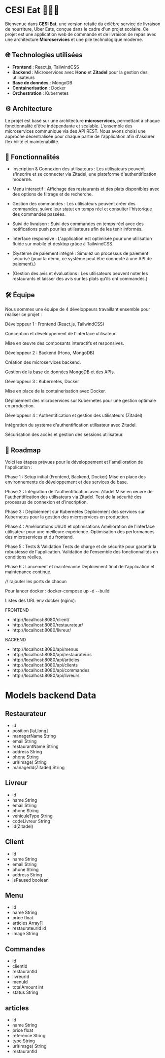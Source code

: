 # CESI Eat 🍔🚴‍♂️

Bienvenue dans **CESI Eat**, une version refaite du célèbre service de livraison de nourriture, Uber Eats, conçue dans le cadre d'un projet scolaire. Ce projet est une application web de commande et de livraison de repas avec une architecture **Microservices** et une pile technologique moderne.

## 🌐 Technologies utilisées

- **Frontend** : React.js, TailwindCSS
- **Backend** : Microservices avec **Hono** et **Zitadel** pour la gestion des utilisateurs
- **Base de données** : MongoDB
- **Containerisation** : Docker
- **Orchestration** : Kubernetes

## ⚙️ Architecture

Le projet est basé sur une architecture **microservices**, permettant à chaque fonctionnalité d'être indépendante et scalable. L'ensemble des microservices communique via des API REST. Nous avons choisi une approche décentralisée pour chaque partie de l'application afin d'assurer flexibilité et maintenabilité.

## 📖 Fonctionnalités
- Inscription & Connexion des utilisateurs : Les utilisateurs peuvent s'inscrire et se connecter via Zitadel, une plateforme d'authentification moderne.

- Menu interactif : Affichage des restaurants et des plats disponibles avec des options de filtrage et de recherche.

- Gestion des commandes : Les utilisateurs peuvent créer des commandes, suivre leur statut en temps réel et consulter l'historique des commandes passées.

- Suivi de livraison : Suivi des commandes en temps réel avec des notifications push pour les utilisateurs afin de les tenir informés.

- Interface responsive : L'application est optimisée pour une utilisation fluide sur mobile et desktop grâce à TailwindCSS.

- (Système de paiement intégré : Simulez un processus de paiement sécurisé (pour la démo, ce système peut être connecté à une API de paiement).)

- (Gestion des avis et évaluations : Les utilisateurs peuvent noter les restaurants et laisser des avis sur les plats qu'ils ont commandés.)


## 🛠️ Équipe
Nous sommes une équipe de 4 développeurs travaillant ensemble pour réaliser ce projet :

Développeur 1 : Frontend (React.js, TailwindCSS)

Conception et développement de l'interface utilisateur.

Mise en œuvre des composants interactifs et responsives.

Développeur 2 : Backend (Hono, MongoDB)

Création des microservices backend.

Gestion de la base de données MongoDB et des APIs.

Développeur 3 : Kubernetes, Docker

Mise en place de la containerisation avec Docker.

Déploiement des microservices sur Kubernetes pour une gestion optimale en production.

Développeur 4 : Authentification et gestion des utilisateurs (Zitadel)

Intégration du système d'authentification utilisateur avec Zitadel.

Sécurisation des accès et gestion des sessions utilisateur.

## 📅 Roadmap
Voici les étapes prévues pour le développement et l'amélioration de l'application :


Phase 1 : Setup initial (Frontend, Backend, Docker)
    Mise en place des environnements de développement et des services de base.

Phase 2 : Intégration de l'authentification avec Zitadel
    Mise en œuvre de l'authentification des utilisateurs via Zitadel.
    Test de la sécurité des processus de connexion et d'inscription.

Phase 3 : Déploiement sur Kubernetes
    Déploiement des services sur Kubernetes pour la gestion des microservices en production.

Phase 4 : Améliorations UI/UX et optimisations
    Amélioration de l'interface utilisateur pour une meilleure expérience.
    Optimisation des performances des microservices et du frontend.

Phase 5 : Tests & Validation
    Tests de charge et de sécurité pour garantir la robustesse de l'application.
    Validation de l'ensemble des fonctionnalités en conditions réelles.

Phase 6 : Lancement et maintenance
    Déploiement final de l'application et maintenance continue.


// rajouter les ports de chacun 



Pour lancer docker : docker-compose up -d --build

Listes des URL env docker (nginx):

FRONTEND
- http://localhost:8080/client/
- http://localhost:8080/restaurateur/
- http://localhost:8080/livreur/

BACKEND
- http://localhost:8080/api/menus
- http://localhost:8080/api/restaurateurs
- http://localhost:8080/api/articles
- http://localhost:8080/api/clients
- http://localhost:8080/api/commandes
- http://localhost:8080/api/livreurs


# Models backend Data

## Restaurateur
- id 
- position [lat,long]
- managerName String
- email String
- restaurantName String
- address String
- phone String
- url(image) String
- managerId(Zitadel) String

## Livreur
- id 
- name String
- email String
- phone String
- vehiculeType String
- codeLivreur String
- id(Zitadel)

## Client
- id 
- name String
- email String
- phone String
- address String
- isPaused boolean
  
## Menu
- id 
- name String
- price float
- articles Array[]
- restaurateurId id
- image String

## Commandes
- id 
- clientId
- restaurantId
- livreurId
- menuId
- totalAmount int
- status String

## articles
- id 
- name String
- price float
- reference String
- type String
- url(image) String
- restaurantId 
